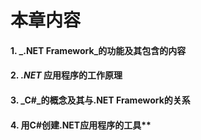 

# **本章内容**

#### 1. _.NET Framework_的功能及其包含的内容
#### 2. _.NET_ 应用程序的工作原理
#### 3. _C#_的概念及其与.NET Framework的关系
#### 4. 用C#创建.NET应用程序的工具**